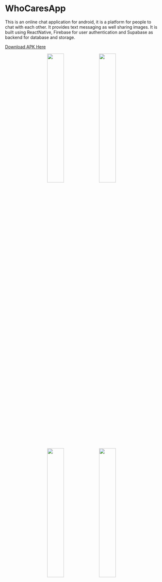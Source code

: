# WhoCaresApp

This is an online chat application for android, it is a platform for people to chat with each other. It provides text messaging as well sharing images. It is built using ReactNative, Firebase for user authentication and Supabase as backend for database and storage.

<a href="https://dl.dropbox.com/scl/fi/jfmm37ukr1actq9ba2aoi/WhoCares.apk?rlkey=c6aa9a1qd997kuvc9t0eog53y&dl=0">Download APK Here</a>

<p align="center" width="100%">
    <img width="33%" src="https://kllspqoqajlddmvgnsft.supabase.co/storage/v1/object/public/avatar/Login.gif">
    <img width="33%" src="https://kllspqoqajlddmvgnsft.supabase.co/storage/v1/object/public/avatar/Profile3.gif">
</p>
<p align="center" width="100%">
    <img width="33%" src="https://kllspqoqajlddmvgnsft.supabase.co/storage/v1/object/public/avatar/Chat2.gif">
    <img width="33%" src="https://kllspqoqajlddmvgnsft.supabase.co/storage/v1/object/public/avatar/Search.gif">
</p>
